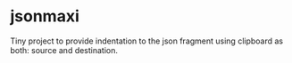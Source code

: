 # jsonmaxi
Tiny project to provide indentation to the  json fragment using clipboard as both: source and destination.
